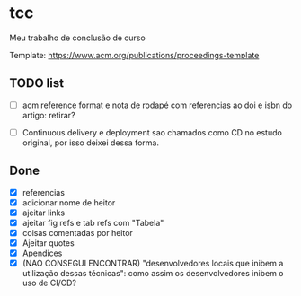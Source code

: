 # tcc
Meu trabalho de conclusão de curso
  
Template: https://www.acm.org/publications/proceedings-template

## TODO list

- [ ] acm reference format e nota de rodapé com referencias ao doi e isbn do artigo: retirar?
- [ ] Continuous delivery e deployment sao chamados como CD no estudo original, por isso deixei dessa forma.





## Done

- [x] referencias
- [x] adicionar nome de heitor
- [x] ajeitar links
- [x] ajeitar fig refs e tab refs com "Tabela"
- [x] coisas comentadas por heitor
- [x] Ajeitar quotes
- [x] Apendices
- [x] (NAO CONSEGUI ENCONTRAR) "desenvolvedores locais que inibem a utilização dessas técnicas": como assim os desenvolvedores inibem o uso de CI/CD? 
